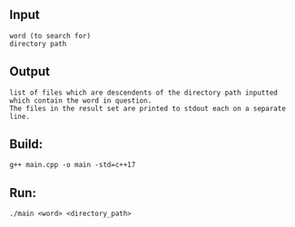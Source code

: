 ## Input
    word (to search for)
    directory path
## Output
    list of files which are descendents of the directory path inputted which contain the word in question.
    The files in the result set are printed to stdout each on a separate line.

## Build:
    g++ main.cpp -o main -std=c++17

## Run: 
    ./main <word> <directory_path>